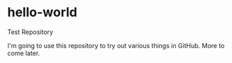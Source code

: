 # hello-world
Test Repository

I'm going to use this repository to try out various things in GitHub.
More to come later.
